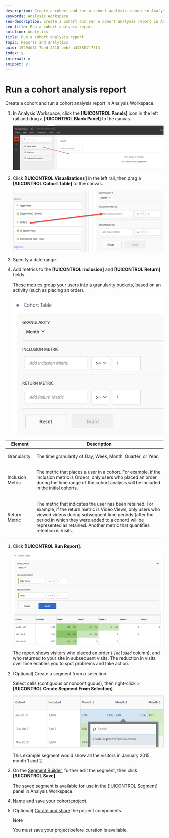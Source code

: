```yaml
---
description: Create a cohort and run a cohort analysis report in Analysis Workspace.
keywords: Analysis Workspace
seo-description: Create a cohort and run a cohort analysis report in Analysis Workspace.
seo-title: Run a cohort analysis report
solution: Analytics
title: Run a cohort analysis report
topic: Reports and analytics
uuid: 10294d71-7bed-4518-bebf-a315867f7ff3
index: y
internal: n
snippet: y
---
```


# Run a cohort analysis report

Create a cohort and run a cohort analysis report in Analysis Workspace.

1. In Analysis Workspace, click the **[!UICONTROL Panels]** icon in the left rail and drag a **[!UICONTROL Blank Panel]** to the canvas.

   ![](assets/blank-panel.png)

1. Click **[!UICONTROL Visualizations]** in the left rail, then drag a **[!UICONTROL Cohort Table]** to the canvas.

   ![](assets/cohort_new.png)

1. Specify a date range.
1. Add metrics to the **[!UICONTROL Inclusion]** and **[!UICONTROL Return]** fields.

   These metrics group your users into a granularity buckets, based on an activity (such as placing an order).

   ![](assets/cohort-table.png)

<table id="table_AFC2D9DD11584D5FAF6723FB052C838A"> 
 <thead> 
  <tr> 
   <th colname="col1" class="entry"> Element </th> 
   <th colname="col2" class="entry"> Description </th> 
  </tr> 
 </thead>
 <tbody> 
  <tr> 
   <td colname="col1"> Granularity </td> 
   <td colname="col2"> <p>The time granularity of Day, Week, Month, Quarter, or Year. </p> </td> 
  </tr> 
  <tr> 
   <td colname="col1"> Inclusion Metric </td> 
   <td colname="col2"> <p> The metric that places a user in a cohort. For example, if the inclusion metric is Orders, only users who placed an order during the time range of the cohort analysis will be included in the initial cohorts. </p> </td> 
  </tr> 
  <tr> 
   <td colname="col1"> Return Metric </td> 
   <td colname="col2"> <p> The metric that indicates the user has been retained. For example, if the return metric is Video Views, only users who viewed videos during subsequent time periods (after the period in which they were added to a cohort) will be represented as retained. Another metric that quantifies retention is Visits. </p> </td> 
  </tr> 
 </tbody> 
</table>

1. Click **[!UICONTROL Run Report]**.

   ![Step Result](assets/cohort-report.png)

   The report shows visitors who placed an order ( *`Included`* column), and who returned to your site in subsequent visits. The reduction in visits over time enables you to spot problems and take action. 
1. (Optional) Create a segment from a selection.

   Select cells (contiguous or noncontiguous), then right-click > **[!UICONTROL Create Segment From Selection]**.

   ![Step Result](assets/cohort-segment-select.png)

   This example segment would show all the visitors in January 2015, month 1 and 2. 
1. On the [Segment Builder](https://marketing.adobe.com/resources/help/en_US/analytics/segment/?f=seg_build), further edit the segment, then click **[!UICONTROL Save]**.

   The saved segment is available for use in the [!UICONTROL Segment] panel in Analysis Workspace. 
1. Name and save your cohort project.
1. (Optional) [Curate and share](../../../analysis_workspace/curate_share/curate.md#concept_4A9726927E7C44AFA260E2BB2721AFC6) the project components.

   >[!NOTE]
   >
   >You must save your project before curation is available.

